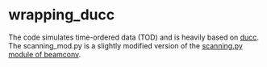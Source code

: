 # wrapping_ducc
The code simulates time-ordered data (TOD) and is heavily based on <a href="https://gitlab.mpcdf.mpg.de/mtr/ducc">ducc</a>. The scanning_mod.py is a slightly modified version of the <a href="https://github.com/AdriJD/beamconv/blob/master/beamconv/scanning.py">scanning.py module of beamconv</a>.
